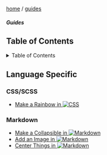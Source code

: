 <p><a href="/">home</a> / <a href="/guides">guides</a></p>
<div class="rainbow-retro"></div>
<h5 class="header-rainbow-retro">Guides</h5>

<h2>Table of Contents</h2>

<details>

  <summary>Table of Contents</summary>

  <ul>
    <li><a href="#table-of-contents">Table of Contents</a></li>
    <li><a href="#language-specific">Language Specific</a>
      <ul>
        <li><a href="">CSS/SCSS</a></li>
        <li><a href="#golang">Golang</a></li>
        <li><a href="#javascript">Javascript</a></li>
        <li><a href="#typescript">Typescript</a></li>
        <li><a href="#php">PHP</a></li>
        <li><a href="#markdown">Markdown</a></li>
      </ul>
    </li>
    <li><a href="#automation">Automation</a>
      <ul>
        <li><a href="#github-actions">Github Actions</a></li>
        <li><a href="#docker">Docker</a></li>
      </ul>
    </li>
    <li><a href="#tutorials-in-900-seconds">Tutorials in 900 seconds</a>
      <ul>
        <li><a href="#rest-api">REST APIs</a></li>
        <li><a href="#graphql">GraphQL</a></li>
      </ul>
    </li>
  </ul>

</details>

<p class="spacers"> </p>

## Language Specific

### CSS/SCSS

 * [Make a Rainbow in ![CSS](https://img.shields.io/badge/CSS-1572B6.svg?logo=css3&logoColor=white)](/guides/code/css/make-a-rainbow)

### Markdown

 * [Make a Collapsible in ![Markdown](https://img.shields.io/badge/Markdown-20232a.svg?logo=markdown&logoColor=white)](/guides/code/markdown/markdown-collapsible)
 * [Add an Image in ![Markdown](https://img.shields.io/badge/Markdown-20232a.svg?logo=markdown&logoColor=white)](/guides/code/markdown/markdown-image)
 * [Center Things in ![Markdown](https://img.shields.io/badge/Markdown-20232a.svg?logo=markdown&logoColor=white)](/guides/code/markdown/markdown-alignment)







